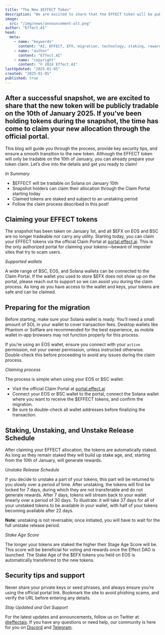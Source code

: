 ```yaml
---
title: "The New $EFFECT Token"
description: "We are excited to share that the EFFECT token will be publicly tradable on Solana on the 10th of January 2025. If you’ve been holding $EFX during the snapshot, the time has come to claim your new $EFFECT allocation through the official portal."
image:
  src: "/img/news/announcement-alt.png"
author: "Effect.AI"
head:
  meta:
    - name: "keywords"
      content: "AI, EFFECT, EFX, migration, technology, staking, rewards, solana, claiming"
    - name: "author"
      content: "Effect.AI"
    - name: "copyright"
      content: "© 2024 Effect.AI"
lastUpdated: "2025-01-05"
created: "2025-01-05"
published: true
---
```


## After a successful snapshot, we are excited to share that the new token will be publicly tradable on the 10th of January 2025. If you’ve been holding tokens during the snapshot, the time has come to claim your new allocation through the official portal.  

This blog will guide you through the process, provide key security tips, and ensure a smooth transition to the new token. Although the EFFECT token will only be tradable on the 10th of January, you can already prepare your token claim. Let’s dive into the details and get you ready to claim!

_In Summary_

- $EFFECT will be tradable on Solana on January 10th
- Snapshot holders can claim their allocation through the Claim Portal starting today
- Claimed tokens are staked and subject to an unstaking period
- Follow the claim process described in this post! 


## Claiming your EFFECT tokens

The snapshot has been taken on January 1st, and all $EFX on EOS and
BSC are no longer tradeable nor carry any utility. Starting today, you
can claim your EFFECT tokens via the official Claim Portal at  <a href="https://portal.effect.ai" target="_blank">portal.effect.ai</a>. This is the only
authorized portal for claiming your tokens—beware of imposter sites
that try to scam users.

_Supported wallets_

A wide range of BSC, EOS, and Solana wallets can be connected to the
Claim Portal. If the wallet you used to store $EFX does not show up on
the portal, please reach out to support so we can assist you during
the claim process. As long as you have access to the wallet and keys,
your tokens are safe and can be claimed.

## Preparing for the migration

Before starting, make sure your Solana wallet is ready. You’ll need a small amount of SOL in your wallet to cover transaction fees. Desktop wallets like Phantom or Solflare are recommended for the best experience, as mobile wallet in-app browsers may not function properly for this process.

If you’re using an EOS wallet, ensure you connect with your `active` permission, not your owner permission, unless instructed otherwise. Double-check this before proceeding to avoid any issues during the claim process.

_Claiming process_

The process is simple when using your EOS or BSC wallet:

- Visit the official Claim Portal at <a href="https://portal.effect.ai" target="_blank">portal.effect.ai</a>
- Connect your EOS or BSC wallet to the portal, connect the Solana wallet where you want to receive the $EFFECT tokens, and confirm the migration. 
- Be sure to double-check all wallet addresses before finalizing the transaction. 

<!-- ![Screenshot of portal](/img/news/the-new-effect-token--portal--dark.png) -->

## Staking, Unstaking, and Unstake Release Schedule

After claiming your EFFECT allocation, the tokens are automatically
staked. As long as they remain staked they will build up stake
age, and, starting from the 10th of January, will generate rewards.

_Unstake Release Schedule_

If you decide to unstake a part of your tokens, this part will be
returned to you slowly over a period of time. After unstaking, the
tokens will first be locked for 7 days, during which they are not
transferable and do not generate rewards. After 7 days, tokens will
stream back to your wallet linearly over a period of 30 days. To
illustrate: it will take 37 days for all of your unstaked tokens to be
available in your wallet, with half of your tokens becoming available
after 22 days.

**Note**: unstaking is not reversable; once initiated, you will have
to wait for the full unstake release period.

_Stake Age Score_

The longer your tokens are staked the higher their Stage Age Score
will be. This score will be beneficial for voting and rewards once the
Effect DAO is launched. The Stake Age of the $EFX tokens you held on
EOS is automatically transferred to the new tokens.

## Security tips and support

Never share your private keys or seed phrases, and always ensure you’re using the official portal link. Bookmark the site to avoid phishing scams, and verify the URL before entering any details.

_Stay Updated and Get Support_

For the latest updates and announcements, follow us on Twitter at [@effectaix](https://twitter.com/effectaix). If you have any questions or need help, our community is here for you on [Discord](https://discord.gg/effectnetwork) and [Telegram](https://t.me/effectai).


